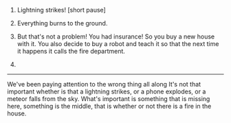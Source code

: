 1. Lightning strikes! [short pause]

2. Everything burns to the ground.

3. But that's not a problem! You had insurance! So you buy a new house with it. You also decide to buy a robot and teach it so that the next time it happens it calls the fire department.

4.


----

We've been paying attention to the wrong thing all along
It's not that important whether is that a lightning strikes, or a phone explodes, or a meteor falls from the sky. What's important is something that is missing here, something is the middle, that is whether or not there is a fire in the house.
